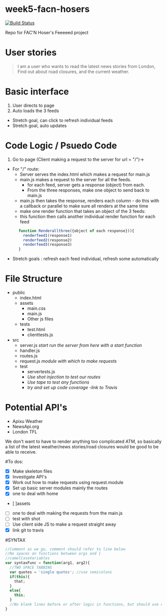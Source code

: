 # week5-facn-hosers 
[![Build Status](https://travis-ci.org/FACN1/week5-facn-hosers.svg?branch=master)](https://travis-ci.org/FACN1/week5-facn-hosers)

Repo for FAC'N Hoser's Feeeeed project

# User stories

> I am a user who wants to read the latest news stories from London, Find out about road closures, and the current weather.

# Basic interface

1. User directs to page
2. Auto loads the 3 feeds
  - Stretch goal, can click to refresh individual feeds
  - Stretch goal, auto updates

# Code Logic / Psuedo Code

1. Go to page (Client making a request to the server for url = "/")->
  - For "/" route:
    - Server serves the index.html which makes a request for main.js
    - main.js makes a request to the server for all the feeds.
      - for each feed, server gets a response (object) from each.
      - From the three responses, make one object to send back to main.js
    - main.js then takes the response, renders each column - do this with a callback or parallel to make sure all renders at the same time
     - make one render function that takes an object of the 3 feeds:
      - this function then calls another individual render function for each feed
```js
      function Renderallthree({object of each response})){
        renderfeed1(response1)
        renderfeed2(response2)
        renderfeed3(response3)
      }
 ```
   - Stretch goals : refresh each feed individual, refresh some automatically

# File Structure

- public
  - index.html
  - assets
    - main.css
    - main.js
    - Other js files
  - tests
    - test.html
    - clienttests.js
- src
  - server.js *start run the server from here with a start function*
  - handler.js
  - routes.js
  - request.js *module with which to make requests*
  - test
    - servertests.js
    - *Use shot injection to test our routes*
    - *Use tape to test any functions*
    - *try and set up code coverage*
    -*link to Travis*


# Potential API's

- Apixu Weather
- NewsApi.org
- London TFL

We don't want to have to render anything too complicated ATM, so basically a list of the latest weather/news stories/road closures would be good to be able to receive.

#To dos:
- [x] Make skeleton files
- [x] Investigate API's
- [x] Work out how to make requests using request.module
- [x] Set up basic server modules mainly the routes
 - [x] one to deal with home 
 - [ ]assets
 - [ ] one to deal with making the requests from the main.js
 - [ ] test with shot
- [ ] Use client side JS to make a request straight away
- [x] link git to travis

#SYNTAX
```js
//Comment as we go, comment should refer to line below
//No spaces on functions between args and {
//camelCaseVariables
var syntaxFunc = function(arg1, arg2){
  //TWO SPACE TABBING
  var quotes = 'single quotes'; //use semicolons
  if(this){
    that;
  }
  else{
    this;
  }
  //No blank lines before or after logic in functions, but should use one to space out code when logically appropriate (maybe add a comment!)
}
```
